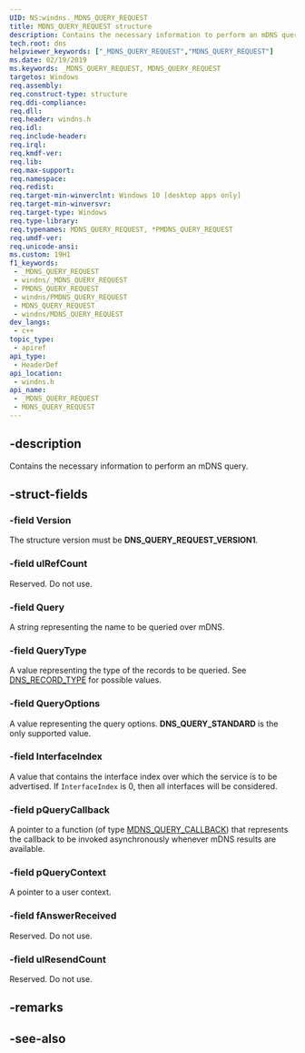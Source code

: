 ```yaml
---
UID: NS:windns._MDNS_QUERY_REQUEST
title: MDNS_QUERY_REQUEST structure
description: Contains the necessary information to perform an mDNS query.
tech.root: dns
helpviewer_keywords: ["_MDNS_QUERY_REQUEST","MDNS_QUERY_REQUEST"]
ms.date: 02/19/2019
ms.keywords: _MDNS_QUERY_REQUEST, MDNS_QUERY_REQUEST
targetos: Windows
req.assembly: 
req.construct-type: structure
req.ddi-compliance: 
req.dll: 
req.header: windns.h
req.idl: 
req.include-header: 
req.irql: 
req.kmdf-ver: 
req.lib: 
req.max-support: 
req.namespace: 
req.redist: 
req.target-min-winverclnt: Windows 10 [desktop apps only]
req.target-min-winversvr: 
req.target-type: Windows
req.type-library: 
req.typenames: MDNS_QUERY_REQUEST, *PMDNS_QUERY_REQUEST
req.umdf-ver: 
req.unicode-ansi: 
ms.custom: 19H1
f1_keywords:
 - _MDNS_QUERY_REQUEST
 - windns/_MDNS_QUERY_REQUEST
 - PMDNS_QUERY_REQUEST
 - windns/PMDNS_QUERY_REQUEST
 - MDNS_QUERY_REQUEST
 - windns/MDNS_QUERY_REQUEST
dev_langs:
 - c++
topic_type:
 - apiref
api_type:
 - HeaderDef
api_location:
 - windns.h
api_name:
 - _MDNS_QUERY_REQUEST
 - MDNS_QUERY_REQUEST
---
```


## -description

Contains the necessary information to perform an mDNS query.

## -struct-fields

### -field Version

The structure version must be **DNS_QUERY_REQUEST_VERSION1**.

### -field ulRefCount

Reserved. Do not use.

### -field Query

A string representing the name to be queried over mDNS.

### -field QueryType

A value representing the type of the records to be queried. See [DNS_RECORD_TYPE](/openspecs/windows_protocols/ms-dnsp/39b03b89-2264-4063-8198-d62f62a6441a) for possible values.

### -field QueryOptions

A value representing the query options. **DNS_QUERY_STANDARD** is the only supported value.

### -field InterfaceIndex

A value that contains the interface index over which the service is to be advertised. If `InterfaceIndex` is 0, then all interfaces will be considered.

### -field pQueryCallback

A pointer to a function (of type [MDNS_QUERY_CALLBACK](nc-windns-mdns_query_callback.md)) that represents the callback to be invoked asynchronously whenever mDNS results are available.

### -field pQueryContext

A pointer to a user context.

### -field fAnswerReceived

Reserved. Do not use.

### -field ulResendCount

Reserved. Do not use.

## -remarks

## -see-also